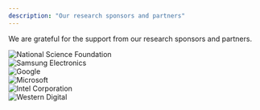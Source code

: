 ```yaml
---
description: "Our research sponsors and partners"
---
```


<!-- Preload critical sponsor logos with higher priority -->
<link rel="preload" as="image" href="/sponsors/nsf-logo.svg" fetchpriority="high">
<link rel="preload" as="image" href="/sponsors/google-logo.svg">
<link rel="preload" as="image" href="/sponsors/microsoft-logo.svg">

<p>We are grateful for the support from our research sponsors and partners.</p>

<div class="sponsor-grid">
  <div class="sponsor-item">
    <img src="/sponsors/nsf-logo.svg" alt="National Science Foundation" class="sponsor-logo" loading="eager">
  </div>
  <div class="sponsor-item">
    <img src="/sponsors/samsung-logo.svg" alt="Samsung Electronics" class="sponsor-logo" loading="lazy">
  </div>
  <div class="sponsor-item">
    <img src="/sponsors/google-logo.svg" alt="Google" class="sponsor-logo" loading="lazy">
  </div>
  <div class="sponsor-item">
    <img src="/sponsors/microsoft-logo.svg" alt="Microsoft" class="sponsor-logo" loading="lazy">
  </div>
  <div class="sponsor-item">
    <img src="/sponsors/intel-logo.svg" alt="Intel Corporation" class="sponsor-logo" loading="lazy">
  </div>
  <div class="sponsor-item">
    <img src="/sponsors/wdc-logo.svg" alt="Western Digital" class="sponsor-logo" loading="lazy">
  </div>
</div>
